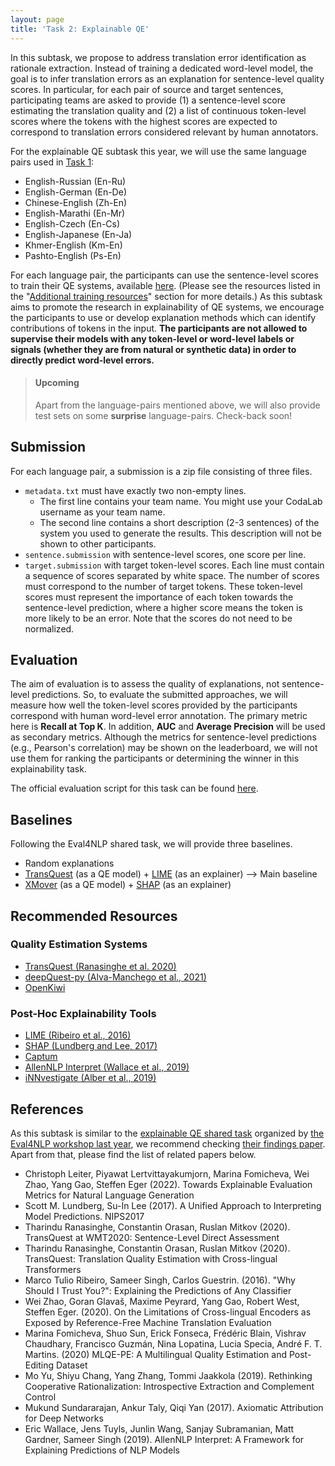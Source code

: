 ```yaml
---
layout: page
title: 'Task 2: Explainable QE'
---
```


In this subtask, we propose to address translation error identification as rationale extraction. Instead of training a dedicated word-level model, the goal is to infer translation errors as an explanation for sentence-level quality scores. In particular, for each pair of source and target sentences, participating teams are asked to provide (1) a sentence-level score estimating the translation quality and (2) a list of continuous token-level scores where the tokens with the highest scores are expected to correspond to translation errors considered relevant by human annotators.

For the explainable QE subtask this year, we will use the same language pairs used in [Task 1](../subtasks/task1.md):

 - English-Russian (En-Ru)
 - English-German (En-De)
 - Chinese-English (Zh-En)
 - English-Marathi (En-Mr)
 - English-Czech (En-Cs)
 - English-Japanese (En-Ja)
 - Khmer-English (Km-En)
 - Pashto-English (Ps-En)

For each language pair, the participants can use the sentence-level scores to train their QE systems, available [here](https://github.com/WMT-QE-Task/wmt-qe-2022-data/tree/main/sentence-level-subtask). (Please see the resources listed in the "[Additional training resources](../subtasks/resources.md)" section for more details.) As this subtask aims to promote the research in explainability of QE systems, we encourage the participants to use or develop explanation methods which can identify contributions of tokens in the input. **The participants are not allowed to supervise their models with any token-level or word-level labels or signals (whether they are from natural or synthetic data) in order to directly predict word-level errors.** 


> #### **Upcoming**
> Apart from the language-pairs mentioned above, we will also provide test sets on some **surprise** language-pairs.  Check-back soon!


## Submission

For each language pair, a submission is a zip file consisting of three files.
- `metadata.txt` must have exactly two non-empty lines.
    - The first line contains your team name. You might use your CodaLab username as your team name.
    - The second line contains a short description (2-3 sentences) of the system you used to generate the results. This description will not be shown to other participants.
- `sentence.submission` with sentence-level scores, one score per line.
- `target.submission` with target token-level scores. Each line must contain a sequence of scores separated by white space. The number of scores must correspond to the number of target tokens. These token-level scores must represent the importance of each token towards the sentence-level prediction, where a higher score means the token is more likely to be an error. Note that the scores do not need to be normalized.


## Evaluation

The aim of evaluation is to assess the quality of explanations, not sentence-level predictions. So, to evaluate the submitted approaches, we will measure how well the token-level scores provided by the participants correspond with human word-level error annotation. The primary metric here is **Recall at Top K**. In addition, **AUC** and **Average Precision** will be used as secondary metrics. Although the metrics for sentence-level predictions (e.g., Pearson's correlation) may be shown on the leaderboard, we will not use them for ranking the participants or determining the winner in this explainability task. 

The official evaluation script for this task can be found [here](https://github.com/WMT-QE-Task/qe-eval-scripts/blob/main/wmt22/task2_evaluate.py).

## Baselines

Following the Eval4NLP shared task, we will provide three baselines.
- Random explanations
- [TransQuest](https://aclanthology.org/2020.wmt-1.122.pdf) (as a QE model) + [LIME](https://www.kdd.org/kdd2016/papers/files/rfp0573-ribeiroA.pdf) (as an explainer) --> Main baseline
- [XMover](https://aclanthology.org/2020.acl-main.151.pdf) (as a QE model) + [SHAP](https://proceedings.neurips.cc/paper/2017/hash/8a20a8621978632d76c43dfd28b67767-Abstract.html) (as an explainer)


## Recommended Resources

### Quality Estimation Systems
- [TransQuest (Ranasinghe et al. 2020)](https://github.com/TharinduDR/TransQuest)
- [deepQuest-py (Alva-Manchego et al., 2021)](https://github.com/sheffieldnlp/deepQuest-py)
- [OpenKiwi](https://github.com/Unbabel/OpenKiwi)

### Post-Hoc Explainability Tools
- [LIME (Ribeiro et al., 2016)](https://github.com/marcotcr/lime)
- [SHAP (Lundberg and Lee, 2017)](https://github.com/slundberg/shap)
- [Captum](https://captum.ai/)
- [AllenNLP Interpret (Wallace et al., 2019)](https://allennlp.org/interpret)
- [iNNvestigate (Alber et al., 2019)](https://github.com/albermax/innvestigate)


## References

As this subtask is similar to the [explainable QE shared task](https://eval4nlp.github.io/2021/sharedtask.html) organized by [the Eval4NLP workshop last year](https://eval4nlp.github.io/2021/index.html), we recommend checking [their findings paper](https://aclanthology.org/2021.eval4nlp-1.17/). Apart from that, please find the list of related papers below.

- Christoph Leiter, Piyawat Lertvittayakumjorn, Marina Fomicheva, Wei Zhao, Yang Gao, Steffen Eger (2022). Towards Explainable Evaluation Metrics for Natural Language Generation
- Scott M. Lundberg, Su-In Lee (2017). A Unified Approach to Interpreting Model Predictions. NIPS2017
- Tharindu Ranasinghe, Constantin Orasan, Ruslan Mitkov (2020). TransQuest at WMT2020: Sentence-Level Direct Assessment
- Tharindu Ranasinghe, Constantin Orasan, Ruslan Mitkov (2020). TransQuest: Translation Quality Estimation with Cross-lingual Transformers
- Marco Tulio Ribeiro, Sameer Singh, Carlos Guestrin. (2016). "Why Should I Trust You?": Explaining the Predictions of Any Classifier
- Wei Zhao, Goran Glavaš, Maxime Peyrard, Yang Gao, Robert West, Steffen Eger. (2020). On the Limitations of Cross-lingual Encoders as Exposed by Reference-Free Machine Translation Evaluation
- Marina Fomicheva, Shuo Sun, Erick Fonseca, Frédéric Blain, Vishrav Chaudhary, Francisco Guzmán, Nina Lopatina, Lucia Specia, André F. T. Martins. (2020) MLQE-PE: A Multilingual Quality Estimation and Post-Editing Dataset
- Mo Yu, Shiyu Chang, Yang Zhang, Tommi Jaakkola (2019). Rethinking Cooperative Rationalization: Introspective Extraction and Complement Control
- Mukund Sundararajan, Ankur Taly, Qiqi Yan (2017). Axiomatic Attribution for Deep Networks
- Eric Wallace, Jens Tuyls, Junlin Wang, Sanjay Subramanian, Matt Gardner, Sameer Singh (2019). AllenNLP Interpret: A Framework for Explaining Predictions of NLP Models
